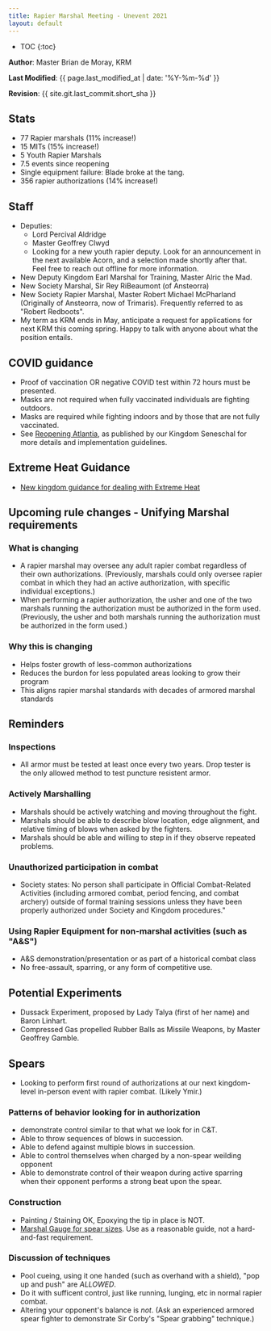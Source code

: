 ```yaml
---
title: Rapier Marshal Meeting - Unevent 2021
layout: default
---
```


* TOC
{:toc}

**Author**: Master Brian de Moray, KRM

**Last Modified**: {{ page.last_modified_at | date: '%Y-%m-%d' }}

**Revision**: {{ site.git.last_commit.short_sha }}

## Stats
* 77 Rapier marshals (11% increase!)
* 15 MITs (15% increase!)
* 5 Youth Rapier Marshals
* 7.5 events since reopening
* Single equipment failure: Blade broke at the tang.
* 356 rapier authorizations (14% increase!)

## Staff
* Deputies:
   * Lord Percival Aldridge
   * Master Geoffrey Clwyd
   * Looking for a new youth rapier deputy.  Look for an announcement in the next available Acorn, and a selection made shortly after that.  Feel free to reach out offline for more information.
* New Deputy Kingdom Earl Marshal for Training, Master Alric the Mad.
* New Society Marshal, Sir Rey RiBeaumont (of Ansteorra)
* New Society Rapier Marshal, Master Robert Michael McPharland (Originally of Ansteorra, now of Trimaris).  Frequently referred to as "Robert Redboots".
* My term as KRM ends in May, anticipate a request for applications for next KRM this coming spring.  Happy to talk with anyone about what the position entails.

## COVID guidance
* Proof of vaccination OR negative COVID test within 72 hours must be presented.
* Masks are not required when fully vaccinated individuals are fighting outdoors.
* Masks are required while fighting indoors and by those that are not fully vaccinated.
* See [Reopening Atlantia](https://atlantia.sca.org/reopening-atlantia/), as published by our Kingdom Seneschal for more details and implementation guidelines.

## Extreme Heat Guidance
* [New kingdom guidance for dealing with Extreme Heat](https://marshal.atlantia.sca.org/documents/heat-guidance/for-marshals.pdf)

## Upcoming rule changes - Unifying Marshal requirements
### What is changing
* A rapier marshal may oversee any adult rapier combat regardless of their own authorizations.  (Previously, marshals could only oversee rapier combat in which they had an active authorization, with specific individual exceptions.)
* When performing a rapier authorization, the usher and one of the two marshals running the authorization must be authorized in the form used.  (Previously, the usher and both marshals running the authorization must be authorized in the form used.)
### Why this is changing
* Helps foster growth of less-common authorizations
* Reduces the burdon for less populated areas looking to grow their program
* This aligns rapier marshal standards with decades of armored marshal standards

## Reminders

### Inspections
* All armor must be tested at least once every two years.  Drop tester is the only allowed method to test puncture resistent armor.

### Actively Marshalling
* Marshals should be actively watching and moving throughout the fight.
* Marshals should be able to describe blow location, edge alignment, and relative timing of blows when asked by the fighters.
* Marshals should be able and willing to step in if they observe repeated problems.  

### Unauthorized participation in combat
* Society states: No person shall participate in Official Combat-Related Activities (including armored combat, period fencing, and combat archery) outside of formal training sessions unless they have been properly authorized under Society and Kingdom procedures."

### Using Rapier Equipment for non-marshal activities (such as "A&S")
* A&S demonstration/presentation or as part of a historical combat class
* No free-assault, sparring, or any form of competitive use.  

## Potential Experiments
* Dussack Experiment, proposed by Lady Talya (first of her name) and Baron Linhart.
* Compressed Gas propelled Rubber Balls as Missile Weapons, by Master Geoffrey Gamble.

## Spears
* Looking to perform first round of authorizations at our next kingdom-level in-person event with rapier combat.  (Likely Ymir.)

### Patterns of behavior looking for in authorization
* demonstrate control similar to that what we look for in C&T.  
* Able to throw sequences of blows in succession.
* Able to defend against multiple blows in succession.
* Able to control themselves when charged by a non-spear weilding opponent
* Able to demonstrate control of their weapon during active sparring when their opponent performs a strong beat upon the spear.

### Construction
* Painting / Staining OK, Epoxying the tip in place is NOT.
* [Marshal Gauge for spear sizes](https://www.thingiverse.com/thing:4625364).  Use as a reasonable guide, not a hard-and-fast requirement.

### Discussion of techniques
* Pool cueing, using it one handed (such as overhand with a shield), "pop up and push" are *ALLOWED*.
* Do it with sufficent control, just like running, lunging, etc in normal rapier combat.
* Altering your opponent's balance is *not*.  (Ask an experienced armored spear fighter to demonstrate Sir Corby's "Spear grabbing" technique.)
